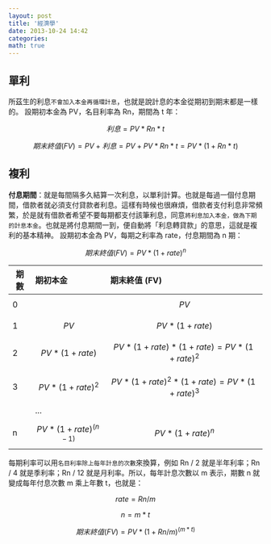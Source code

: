 ```yaml
---
layout: post
title: '經濟學'
date: 2013-10-24 14:42
categories: 
math: true  
---
```

## 單利
所茲生的利息`不會加入本金再循環計息`，也就是說計息的本金從期初到期末都是一樣的。
設期初本金為 PV，名目利率為 Rn，期間為 t 年：

$$利息 = PV*Rn*t$$

$$期末終值 (FV) = PV + 利息 = PV + PV*Rn*t = PV*(1+Rn*t)$$

## 複利
**付息期間**：就是每間隔多久結算一次利息，以單利計算。也就是每過一個付息期間，借款者就必須支付貸款者利息。這樣有時候也很麻煩，借款者支付利息非常頻繁，於是就有借款者希望不要每期都支付該筆利息，同意`將利息加入本金，做為下期的計息本金`。也就是將付息期間一到，便自動將「利息轉貸款」的意思，這就是複利的基本精神。
設期初本金為 PV，每期之利率為 rate，付息期間為 n 期：

$$期末終值 (FV) = PV*(1+rate)^n$$

| 期數 | 期初本金              | 期末終值 (FV)                              |
| ---- | :-------------------- | :----------------------------------------- |
| 0    |                       | $$PV$$                                     |
| 1    | $$PV$$                | $$PV*(1+rate)$$                            |
| 2    | $$PV*(1+rate)$$       | $$PV*(1+rate)*(1+rate) = PV*(1+rate)^2$$   |
| 3    | $$PV*(1+rate)^2$$     | $$PV*(1+rate)^2*(1+rate) = PV*(1+rate)^3$$ |
|      | ...                   |                                            |
| n    | $$PV*(1+rate)^(n-1)$$ | $$PV*(1+rate)^n$$                          |

每期利率可以用`名目利率除上每年計息的次數`來換算，例如 Rn / 2 就是半年利率；Rn / 4 就是季利率；Rn / 12 就是月利率。所以，每年計息次數以 m 表示，期數 n 就變成每年付息次數 m 乘上年數 t，也就是：

$$rate = Rn / m$$

$$n = m*t$$

$$期末終值 (FV) = PV*(1+Rn/m)^(m*t)$$